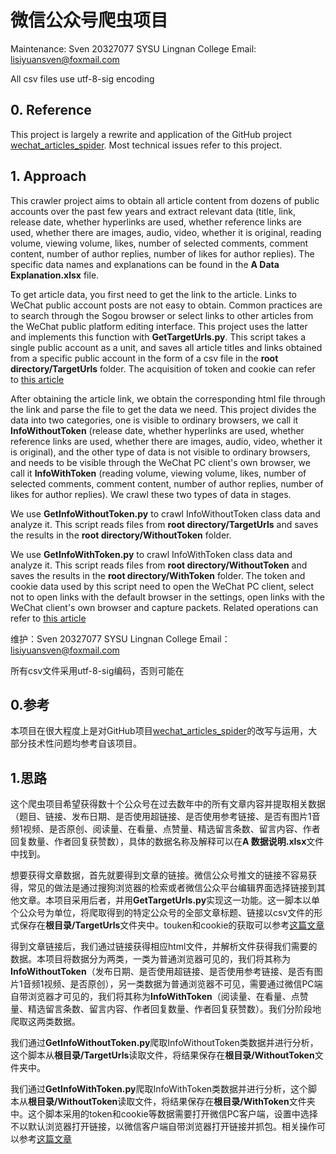 # 微信公众号爬虫项目

Maintenance: Sven 20327077 SYSU Lingnan College
Email: lisiyuansven@foxmail.com

All csv files use utf-8-sig encoding

## 0. Reference
This project is largely a rewrite and application of the GitHub project [wechat_articles_spider](https://github.com/wnma3mz/wechat_articles_spider). Most technical issues refer to this project.

## 1. Approach
This crawler project aims to obtain all article content from dozens of public accounts over the past few years and extract relevant data (title, link, release date, whether hyperlinks are used, whether reference links are used, whether there are images, audio, video, whether it is original, reading volume, viewing volume, likes, number of selected comments, comment content, number of author replies, number of likes for author replies). The specific data names and explanations can be found in the **A Data Explanation.xlsx** file.

To get article data, you first need to get the link to the article. Links to WeChat public account posts are not easy to obtain. Common practices are to search through the Sogou browser or select links to other articles from the WeChat public platform editing interface. This project uses the latter and implements this function with **GetTargetUrls.py**. This script takes a single public account as a unit, and saves all article titles and links obtained from a specific public account in the form of a csv file in the **root directory/TargetUrls** folder. The acquisition of token and cookie can refer to [this article](https://github.com/wnma3mz/wechat_articles_spider/blob/master/docs/get_cookie_token.md)

After obtaining the article link, we obtain the corresponding html file through the link and parse the file to get the data we need. This project divides the data into two categories, one is visible to ordinary browsers, we call it **InfoWithoutToken** (release date, whether hyperlinks are used, whether reference links are used, whether there are images, audio, video, whether it is original), and the other type of data is not visible to ordinary browsers, and needs to be visible through the WeChat PC client's own browser, we call it **InfoWithToken** (reading volume, viewing volume, likes, number of selected comments, comment content, number of author replies, number of likes for author replies). We crawl these two types of data in stages.

We use **GetInfoWithoutToken.py** to crawl InfoWithoutToken class data and analyze it. This script reads files from **root directory/TargetUrls** and saves the results in the **root directory/WithoutToken** folder.

We use **GetInfoWithToken.py** to crawl InfoWithToken class data and analyze it. This script reads files from **root directory/WithoutToken** and saves the results in the **root directory/WithToken** folder. The token and cookie data used by this script need to open the WeChat PC client, select not to open links with the default browser in the settings, open links with the WeChat client's own browser and capture packets. Related operations can refer to [this article](https://github.com/wnma3mz/wechat_articles_spider/blob/master/docs/get_appmsg_token.md)


维护：Sven 20327077 SYSU Lingnan College
Email：lisiyuansven@foxmail.com

所有csv文件采用utf-8-sig编码，否则可能在

## 0.参考
本项目在很大程度上是对GitHub项目[wechat_articles_spider](https://github.com/wnma3mz/wechat_articles_spider)的改写与运用，大部分技术性问题均参考自该项目。

## 1.思路
这个爬虫项目希望获得数十个公众号在过去数年中的所有文章内容并提取相关数据（题目、链接、发布日期、是否使用超链接、是否使用参考链接、是否有图片1音频1视频、是否原创、阅读量、在看量、点赞量、精选留言条数、留言内容、作者回复数量、作者回复获赞数），具体的数据名称及解释可以在**A 数据说明.xlsx**文件中找到。

想要获得文章数据，首先就要得到文章的链接。微信公众号推文的链接不容易获得，常见的做法是通过搜狗浏览器的检索或者微信公众平台编辑界面选择链接到其他文章。本项目采用后者，并用**GetTargetUrls.py**实现这一功能。这一脚本以单个公众号为单位，将爬取得到的特定公众号的全部文章标题、链接以csv文件的形式保存在**根目录/TargetUrls**文件夹中。touken和cookie的获取可以参考[这篇文章](https://github.com/wnma3mz/wechat_articles_spider/blob/master/docs/get_cookie_token.md)

得到文章链接后，我们通过链接获得相应html文件，并解析文件获得我们需要的数据。本项目将数据分为两类，一类为普通浏览器可见的，我们将其称为**InfoWithoutToken**（发布日期、是否使用超链接、是否使用参考链接、是否有图片1音频1视频、是否原创），另一类数据为普通浏览器不可见，需要通过微信PC端自带浏览器才可见的，我们将其称为**InfoWithToken**（阅读量、在看量、点赞量、精选留言条数、留言内容、作者回复数量、作者回复获赞数）。我们分阶段地爬取这两类数据。

我们通过**GetInfoWithoutToken.py**爬取InfoWithoutToken类数据并进行分析，这个脚本从**根目录/TargetUrls**读取文件，将结果保存在**根目录/WithoutToken**文件夹中。

我们通过**GetInfoWithToken.py**爬取InfoWithToken类数据并进行分析，这个脚本从**根目录/WithoutToken**读取文件，将结果保存在**根目录/WithToken**文件夹中。这个脚本采用的token和cookie等数据需要打开微信PC客户端，设置中选择不以默认浏览器打开链接，以微信客户端自带浏览器打开链接并抓包。相关操作可以参考[这篇文章](https://github.com/wnma3mz/wechat_articles_spider/blob/master/docs/get_appmsg_token.md)



